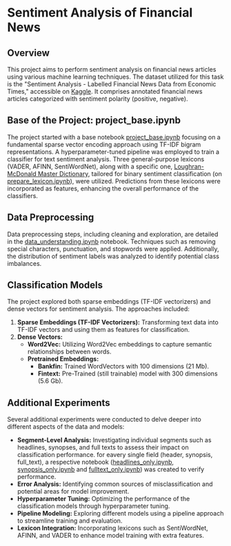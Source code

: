 # Sentiment Analysis of Financial News

## Overview
This project aims to perform sentiment analysis on financial news articles using various machine learning techniques. The dataset utilized for this task is the "Sentiment Analysis - Labelled Financial News Data from Economic Times," accessible on [Kaggle](https://www.kaggle.com/datasets/aravsood7/sentiment-analysis-labelled-financial-news-data). It comprises annotated financial news articles categorized with sentiment polarity (positive, negative).

## Base of the Project: project_base.ipynb
The project started with a base notebook [project_base.ipynb](project_base.ipynb) focusing on a fundamental sparse vector encoding approach using TF-IDF bigram representations. A hyperparameter-tuned pipeline was employed to train a classifier for text sentiment analysis. Three general-purpose lexicons (VADER, AFINN, SentiWordNet), along with a specific one, [Loughran-McDonald Master Dictionary](https://sraf.nd.edu/loughranmcdonald-master-dictionary/), tailored for binary sentiment classification (on [prepare_lexicon.ipynb](data/prepare_lexicon.ipynb)), were utilized. Predictions from these lexicons were incorporated as features, enhancing the overall performance of the classifiers.

## Data Preprocessing
Data preprocessing steps, including cleaning and exploration, are detailed in the [data_understanding.ipynb](data_understanding.ipynb) notebook. Techniques such as removing special characters, punctuation, and stopwords were applied. Additionally, the distribution of sentiment labels was analyzed to identify potential class imbalances.

## Classification Models
The project explored both sparse embeddings (TF-IDF vectorizers) and dense vectors for sentiment analysis. The approaches included:
1. **Sparse Embeddings (TF-IDF Vectorizers):** Transforming text data into TF-IDF vectors and using them as features for classification.
2. **Dense Vectors:**
   - **Word2Vec:** Utilizing Word2Vec embeddings to capture semantic relationships between words.
   - **Pretrained Embeddings:**
     - **Bankfin:** Trained WordVectors with 100 dimensions (21 Mb).
     - **Fintext:** Pre-Trained (still trainable) model with 300 dimensions (5.6 Gb).

## Additional Experiments
Several additional experiments were conducted to delve deeper into different aspects of the data and models:
- **Segment-Level Analysis:** Investigating individual segments such as headlines, synopses, and full texts to assess their impact on classification performance. for eavery single field (header, synopsis, full_text), a respective notebook ([headlines_only.ipynb](headlines_only.ipynb), [synopsis_only.ipynb](synopsis_only.ipynb) and [fulltext_only.ipynb](fulltext_only.ipynb)) was created to verify performance.
- **Error Analysis:** Identifying common sources of misclassification and potential areas for model improvement.
- **Hyperparameter Tuning:** Optimizing the performance of the classification models through hyperparameter tuning.
- **Pipeline Modeling:** Exploring different models using a pipeline approach to streamline training and evaluation.
- **Lexicon Integration:** Incorporating lexicons such as SentiWordNet, AFINN, and VADER to enhance model training with extra features.

